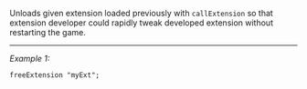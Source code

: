 Unloads given extension loaded previously with `callExtension` so that extension developer could rapidly tweak developed extension without restarting the game.


---
*Example 1:*
```sqf
freeExtension "myExt";
```
